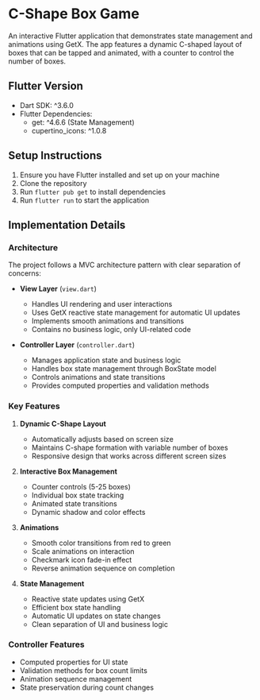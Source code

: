 # C-Shape Box Game

An interactive Flutter application that demonstrates state management and animations using GetX. The app features a dynamic C-shaped layout of boxes that can be tapped and animated, with a counter to control the number of boxes.

## Flutter Version
- Dart SDK: ^3.6.0
- Flutter Dependencies:
  - get: ^4.6.6 (State Management)
  - cupertino_icons: ^1.0.8

## Setup Instructions
1. Ensure you have Flutter installed and set up on your machine
2. Clone the repository
3. Run `flutter pub get` to install dependencies
4. Run `flutter run` to start the application

## Implementation Details

### Architecture
The project follows a MVC architecture pattern with clear separation of concerns:

- **View Layer** (`view.dart`)
  - Handles UI rendering and user interactions
  - Uses GetX reactive state management for automatic UI updates
  - Implements smooth animations and transitions
  - Contains no business logic, only UI-related code

- **Controller Layer** (`controller.dart`)
  - Manages application state and business logic
  - Handles box state management through BoxState model
  - Controls animations and state transitions
  - Provides computed properties and validation methods

### Key Features

1. **Dynamic C-Shape Layout**
   - Automatically adjusts based on screen size
   - Maintains C-shape formation with variable number of boxes
   - Responsive design that works across different screen sizes

2. **Interactive Box Management**
   - Counter controls (5-25 boxes)
   - Individual box state tracking
   - Animated state transitions
   - Dynamic shadow and color effects

3. **Animations**
   - Smooth color transitions from red to green
   - Scale animations on interaction
   - Checkmark icon fade-in effect
   - Reverse animation sequence on completion

4. **State Management**
   - Reactive state updates using GetX
   - Efficient box state handling
   - Automatic UI updates on state changes
   - Clean separation of UI and business logic

### Controller Features
- Computed properties for UI state
- Validation methods for box count limits
- Animation sequence management
- State preservation during count changes
